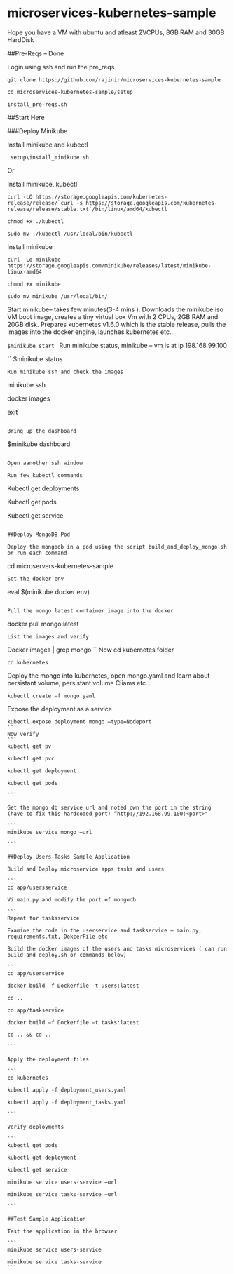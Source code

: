 # microservices-kubernetes-sample

Hope you have a VM with ubuntu and atleast 2VCPUs, 8GB RAM and 30GB HardDisk

##Pre-Reqs – Done
 
Login using ssh and run the pre_reqs

```
git clone https://github.com/rajinir/microservices-kubernetes-sample 

cd microservices-kubernetes-sample/setup  

install_pre-reqs.sh 
```

##Start Here 

###Deploy Minikube 

Install minikube and kubectl 

```
 setup\install_minikube.sh 

```
Or 

Install minikube, kubectl 

```
curl -LO https://storage.googleapis.com/kubernetes-release/release/`curl -s https://storage.googleapis.com/kubernetes-release/release/stable.txt`/bin/linux/amd64/kubectl 

chmod +x ./kubectl 

sudo mv ./kubectl /usr/local/bin/kubectl 
```
Install minikube 
```
curl -Lo minikube https://storage.googleapis.com/minikube/releases/latest/minikube-linux-amd64 

chmod +x minikube 

sudo mv minikube /usr/local/bin/ 
```

Start minikube– takes few minutes(3-4 mins ). Downloads the minikube iso VM boot image, creates a tiny virtual box Vm with 2 CPUs, 2GB RAM and 20GB disk. Prepares kubernetes v1.6.0 which is the stable release, pulls the images into the docker engine, launches kubernetes etc.. 

``
$minikube start 
``
Run minikube status, minikube – vm is at ip 198.168.99.100 

``
$minikube status 
```
Run minikube ssh and check the images 
```
minikube ssh 

docker images 

exit 
```

Bring up the dashboard 

```
$minikube dashboard  
```

Open aanother ssh window

Run few kubectl commands 

```
Kubectl get deployments 

Kubectl get pods 

Kubectl get service 
```

##Deploy MongoDB Pod  

Deploy the mongodb in a pod using the script build_and_deploy_mongo.sh or run each command  

```
cd microservers-kubernetes-sample 
```
Set the docker env 
```
eval $(minikube docker env) 
```

Pull the mongo latest container image into the docker 
```
docker pull mongo:latest 
```
List the images and verify 
```
Docker images | grep mongo 
``
Now cd kubernetes folder 

```
cd kubernetes 
```

Deploy the mongo into kubernetes, open mongo.yaml and learn about persistant volume, persistant volume Cliams etc... 

```
kubectl create –f mongo.yaml 
```

Expose the deployment as a service 
````
kubectl expose deployment mongo –type=Nodeport 
```
Now verify 
```
kubectl get pv 

kubectl get pvc 

kubectl get deployment 

kubectl get pods 

```

Get the mongo db service url and noted own the port in the string (have to fix this hardcoded port) “http://192.168.99.100:<port>" 

```
minikube service mongo –url 

```

##Deploy Users-Tasks Sample Application 

Build and Deploy microservice apps tasks and users 

```
cd app/usersservice 

Vi main.py and modify the port of mongodb 

```
Repeat for tasksservice 

Examine the code in the userservice and taskservice – main.py, requirements.txt, DokcerFile etc 

Build the docker images of the users and tasks microservices ( can run build_and_deploy.sh or commands below) 

```
cd app/userservice 

docker build –f Dockerfile –t users:latest 

cd ..  

cd app/taskservice 

docker build –f Dockerfile –t tasks:latest 

cd .. && cd .. 

```

Apply the deployment files 

```
cd kubernetes 

kubectl apply -f deployment_users.yaml 

kubectl apply -f deployment_tasks.yaml 

```

Verify deployments 

```
kubectl get pods 

kubectl get deployment 

kubectl get service 

minikube service users-service –url 

minikube service tasks-service –url 

```

##Test Sample Application 

Test the application in the browser 

```
minikube service users-service 

minikube service tasks-service 
```

 

 
